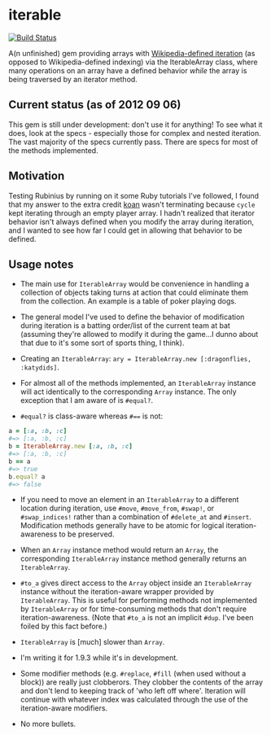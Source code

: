iterable 
========
[![Build Status](https://travis-ci.org/scooter-dangle/iterable.png)](https://travis-ci.org/scooter-dangle/iterable)

A(n unfinished) gem providing arrays with [Wikipedia-defined iteration](http://en.wikipedia.org/wiki/Iterator#Contrasting_with_indexing) (as opposed to Wikipedia-defined indexing) via the IterableArray class, where many operations on an array have a defined behavior _while_ the array is being traversed by an iterator method.

Current status (as of 2012 09 06)
---------------------------------

This gem is still under development: don't use it for anything! To see what it does, look at the specs - especially those for complex and nested iteration. The vast majority of the specs currently pass. There are specs for most of the methods implemented.

Motivation
----------

Testing Rubinius by running on it some Ruby tutorials I've followed, I found that my answer to the extra credit [koan](http://rubykoans.com) wasn't terminating because `cycle` kept iterating through an empty player array. I hadn't realized that iterator behavior isn't always defined when you modify the array during iteration, and I wanted to see how far I could get in allowing that behavior to be defined.

Usage notes
-----------

* The main use for `IterableArray` would be convenience in handling a collection of objects taking turns at action that could eliminate them from the collection. An example is a table of poker playing dogs.

* The general model I've used to define the behavior of modification during iteration is a batting order/list of the current team at bat (assuming they're allowed to modify it during the game...I dunno about that due to it's some sort of sports thing, I think).

* Creating an `IterableArray`: `ary = IterableArray.new [:dragonflies, :katydids]`.


* For almost all of the methods implemented, an `IterableArray` instance will act identically to the corresponding `Array` instance. The only exception that I am aware of is `#equal?`.

* `#equal?` is class-aware whereas `#==` is not:
````ruby
a = [:a, :b, :c]
#=> [:a, :b, :c]
b = IterableArray.new [:a, :b, :c]
#=> [:a, :b, :c]
b == a
#=> true
b.equal? a
#=> false
````

* If you need to move an element in an `IterableArray` to a different location during iteration, use `#move`, `#move_from`, `#swap!`, or `#swap_indices!` rather than a combination of `#delete_at` and `#insert`. Modification methods generally have to be atomic for logical iteration-awareness to be preserved.

* When an `Array` instance method would return an `Array`, the corresponding `IterableArray` instance method generally returns an `IterableArray`.

* `#to_a` gives direct access to the `Array` object inside an `IterableArray` instance without the iteration-aware wrapper provided by `IterableArray`. This is useful for performing methods not implemented by `IterableArray` or for time-consuming methods that don't require iteration-awareness. (Note that `#to_a` is not an implicit `#dup`. I've been foiled by this fact before.)

* `IterableArray` is [much] slower than `Array`.

* I'm writing it for 1.9.3 while it's in development.

* Some modifier methods (e.g. `#replace`, `#fill` (when used without a block)) are really just clobberors. They clobber the contents of the array and don't lend to keeping track of 'who left off where'. Iteration will continue with whatever index was calculated through the use of the iteration-aware modifiers.

* No more bullets.


